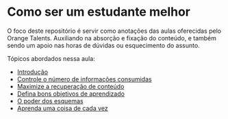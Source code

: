 # Como ser um estudante melhor

O foco deste repositório é servir como anotações das aulas oferecidas pelo Orange Talents. Auxiliando na absorção e fixação do conteúdo, e também sendo um apoio nas horas de dúvidas ou esquecimento do assunto.  

Tópicos abordados nessa aula:

- [Introdução](https://github.com/AlanaZUP/Como-ser-um-estudante-melhor/blob/master/introducao.md)
- [Controle o número de informações consumidas](https://github.com/AlanaZUP/Como-ser-um-estudante-melhor/blob/master/ControleInformacoes.md)
- [Maximize a recuperação de conteúdo](https://github.com/AlanaZUP/Como-ser-um-estudante-melhor/blob/master/maximizeRecuperacaoConteudo.md)
- [Defina bons objetivos de aprendizado](https://github.com/AlanaZUP/Como-ser-um-estudante-melhor/blob/master/objetivosAprendizado.md)
- [O poder dos esquemas](https://github.com/AlanaZUP/Como-ser-um-estudante-melhor/blob/master/esquemas.md)
- [Aprenda uma coisa de cada vez](https://github.com/AlanaZUP/Como-ser-um-estudante-melhor/blob/master/aprendaUmaCoisa.md)